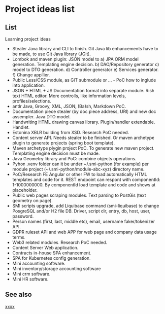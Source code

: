 # Project ideas list

## List

Learning project ideas

* Stealer Java library and CLI to finish. Git Java lib enhancements have to be made, to use Git Java library (JGit).
* Lombok and maven plugin: JSON model to a) JPA ORM model generation. Templating engine decision. b) DAO/Repository
  generator c) model to DTO generation. d) Controller generator e) Services generator. f) Change appllier.
* Public Less/CSS module, as GIT submodule or ... - PoC how to inglude into application.
* JSON + HTML + JS Documentation format into separate module. Rish text HTML editor. More controlls, like information
  levels, profiles/selections.
* antlr Java, Groovy, XML, JSON, (Ba)sh, Markdown PoC.
* Documentation piece stealer (by doc piece address, URI) and new doc assempler. Java DTO model.
* Handwriting HTML drawing canvas library. Plugin/handler extendable. Handlet.
* Estonina XBLR building from XSD. Research PoC needed.
* Content server API. Needs stealer to be finished. Or maven archetype plugin to generate projects (spring boot
  template).
* Maven archetype plygin project PoC. To generate new maven project. Templating engine decision must be made.
* Java Geometry library and PoC: combine objects operations.
* Pyhon .venv folder can it be under ~/.smi-python (for example) per module project (~/.smi-python/module-abc-xyz)
  directory name.
* PoC/Research FE Angular or other FW to load automatically HTML templates and code for it. REST endpoint can respont
  with componentId: 1-1000000000. By componentId load template and code and shows at placeholder.
* Public web pages scraping modules. Text parsing to PostGis (text geometry on page).
* SMI scripts upgrade, add Liquibase command (smi-liquibase) to change PosgreSQL and/or H2 file DB. Driver, script dir,
  entry, db, host, user, password.
* Person names (first, last, middle etc), email, username faker/tokenizer API.
* GDPR ruleset API and web APP for web page and company data usage terms.
* Web3 related modules. Research PoC needed.
* Content Server Web application.
* Contracts in-house SPA enhancement.
* SPA for Kubernetes config generation.
* Mini accounting software.
* Mini inventory/storage accounting software
* Mini crm software.
* Mini HR software.

## See also

[xxxx](http://yyyyy)
